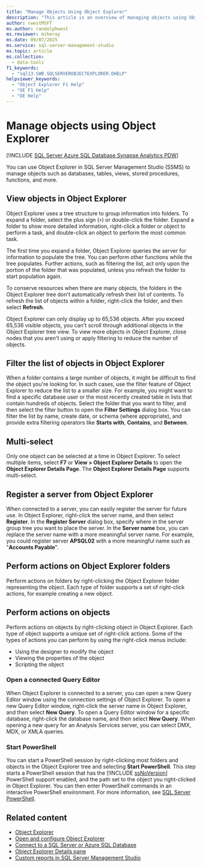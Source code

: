 ```yaml
---
title: "Manage Objects Using Object Explorer"
description: "This article is an overview of managing objects using Object Explorer in SQL Server Management Studio."
author: rwestMSFT
ms.author: randolphwest
ms.reviewer: mikeray
ms.date: 09/07/2025
ms.service: sql-server-management-studio
ms.topic: article
ms.collection:
  - data-tools
f1_keywords:
  - "sql13.SWB.SQLSERVEROBJECTEXPLORER.DHELP"
helpviewer_keywords:
  - "Object Explorer F1 Help"
  - "OE F1 Help"
  - "OE Help"
---
```


# Manage objects using Object Explorer

[!INCLUDE [SQL Server Azure SQL Database Synapse Analytics PDW](../includes/applies-to-version/sql-asdb-asdbmi-asa-pdw.md)]

You can use Object Explorer in SQL Server Management Studio (SSMS) to manage objects such as databases, tables, views, stored procedures, functions, and more.

## View objects in Object Explorer

Object Explorer uses a tree structure to group information into folders. To expand a folder, select the plus sign (`+`) or double-click the folder. Expand a folder to show more detailed information, right-click a folder or object to perform a task, and double-click an object to perform the most common task.

The first time you expand a folder, Object Explorer queries the server for information to populate the tree. You can perform other functions while the tree populates. Further actions, such as filtering the list, act only upon the portion of the folder that was populated, unless you refresh the folder to start population again.

To conserve resources when there are many objects, the folders in the Object Explorer tree don't automatically refresh their list of contents. To refresh the list of objects within a folder, right-click the folder, and then select **Refresh**.

Object Explorer can only display up to 65,536 objects. After you exceed 65,536 visible objects, you can't scroll through additional objects in the Object Explorer tree view. To view more objects in Object Explorer, close nodes that you aren't using or apply filtering to reduce the number of objects.

## Filter the list of objects in Object Explorer

When a folder contains a large number of objects, it might be difficult to find the object you're looking for. In such cases, use the filter feature of Object Explorer to reduce the list to a smaller size. For example, you might want to find a specific database user or the most recently created table in lists that contain hundreds of objects. Select the folder that you want to filter, and then select the filter button to open the **Filter Settings** dialog box. You can filter the list by name, create date, or schema (where appropriate), and provide extra filtering operators like **Starts with**, **Contains**, and **Between**.

## Multi-select

Only one object can be selected at a time in Object Explorer. To select multiple items, select **F7** or **View > Object Explorer Details** to open the **Object Explorer Details Page**. The **Object Explorer Details Page** supports multi-select.

## Register a server from Object Explorer

When connected to a server, you can easily register the server for future use. In Object Explorer, right-click the server name, and then select **Register**. In the **Register Server** dialog box, specify where in the server group tree you want to place the server. In the **Server name** box, you can replace the server name with a more meaningful server name. For example, you could register server **APSQL02** with a more meaningful name such as "**Accounts Payable**".

## Perform actions on Object Explorer folders

Perform actions on folders by right-clicking the Object Explorer folder representing the object. Each type of folder supports a set of right-click actions, for example creating a new object.

## Perform actions on objects

Perform actions on objects by right-clicking object in Object Explorer. Each type of object supports a unique set of right-click actions. Some of the types of actions you can perform by using the right-click menus include:

- Using the designer to modify the object
- Viewing the properties of the object
- Scripting the object

### Open a connected Query Editor

When Object Explorer is connected to a server, you can open a new Query Editor window using the connection settings of Object Explorer. To open a new Query Editor window, right-click the server name in Object Explorer, and then select **New Query**. To open a Query Editor window for a specific database, right-click the database name, and then select **New Query**. When opening a new query for an Analysis Services server, you can select DMX, MDX, or XMLA queries.

### Start PowerShell

You can start a PowerShell session by right-clicking most folders and objects in the Object Explorer tree and selecting **Start PowerShell**. This step starts a PowerShell session that has the [!INCLUDE [ssNoVersion](../includes/ssnoversion-md.md)] PowerShell support enabled, and the path set to the object you right-clicked in Object Explorer. You can then enter PowerShell commands in an interactive PowerShell environment. For more information, see [SQL Server PowerShell](/powershell/sql-server/sql-server-powershell).

## Related content

- [Object Explorer](object-explorer.md)
- [Open and configure Object Explorer](open-and-configure-object-explorer.md)
- [Connect to a SQL Server or Azure SQL Database](connect-to-an-instance-from-object-explorer.md)
- [Object Explorer Details pane](object-explorer-details-pane.md)
- [Custom reports in SQL Server Management Studio](custom-reports-in-management-studio.md)
